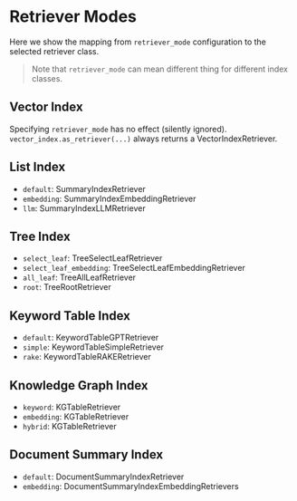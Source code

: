 # Retriever Modes
Here we show the mapping from `retriever_mode` configuration to the selected retriever class.
> Note that `retriever_mode` can mean different thing for different index classes. 

## Vector Index
Specifying `retriever_mode` has no effect (silently ignored).
`vector_index.as_retriever(...)` always returns a VectorIndexRetriever.


## List Index
* `default`: SummaryIndexRetriever 
* `embedding`: SummaryIndexEmbeddingRetriever 
* `llm`: SummaryIndexLLMRetriever

## Tree Index
* `select_leaf`: TreeSelectLeafRetriever
* `select_leaf_embedding`: TreeSelectLeafEmbeddingRetriever
* `all_leaf`: TreeAllLeafRetriever
* `root`: TreeRootRetriever


## Keyword Table Index
* `default`: KeywordTableGPTRetriever
* `simple`: KeywordTableSimpleRetriever
* `rake`: KeywordTableRAKERetriever


## Knowledge Graph Index
* `keyword`: KGTableRetriever
* `embedding`: KGTableRetriever
* `hybrid`: KGTableRetriever

## Document Summary Index
* `default`: DocumentSummaryIndexRetriever
* `embedding`: DocumentSummaryIndexEmbeddingRetrievers